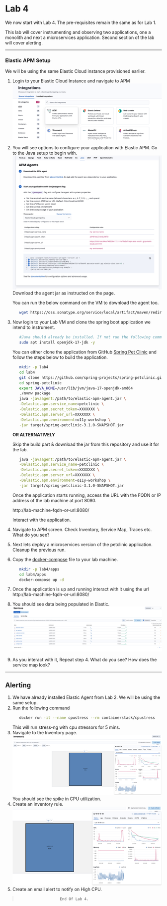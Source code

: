 # Lab 4

We now start with Lab 4. The pre-requisites remain the same as for Lab 1.

This lab will cover instrumenting and observing two applications, one a monolith and next a microservices application. Second section of the lab will cover alerting.

---
### Elastic APM Setup

We will be using the same Elastic Cloud instance provisioned earlier.


1. Login to your Elastic Cloud Instance and navigate to APM
   ![Alt text](../assets/image-24.png) 

2. You will see options to configure your application with Elastic APM. Go to the Java setup to begin with.
   ![Alt text](../assets/image-25.png)
   Download the agent jar as instructed on the page.
   
   You can run the below command on the VM to download the agent too.
   ```bash
      wget https://oss.sonatype.org/service/local/artifact/maven/redirect?r=releases\&g=co.elastic.apm\&a=elastic-apm-agent\&v=LATEST -O elastic-apm-agent.jar
   ```
3. Now login to your Lab VM and clone the spring boot application we intend to instrument.
   
   ```bash
      #Java should already be installed. If not run the following command.
      sudo apt install openjdk-17-jdk -y
   ```
   You can either clone the application from GitHub [Spring Pet Clinic](https://github.com/spring-projects/spring-petclinic) and follow the steps below to build the application. 

   ```bash
      mkdir -p lab4
      cd lab4
      git clone https://github.com/spring-projects/spring-petclinic.git
      cd spring-petclinic
      export JAVA_HOME=/usr/lib/jvm/java-17-openjdk-amd64
      ./mvnw package
      java -javaagent:/path/to/elastic-apm-agent.jar \
      -Delastic.apm.service_name=petclinic \
      -Delastic.apm.secret_token=XXXXXXX \
      -Delastic.apm.server_url=XXXXXXX \
      -Delastic.apm.environment=o11y-workshop \
      -jar target/spring-petclinic-3.1.0-SNAPSHOT.jar
   ```   
   __OR ALTERNATIVELY__

   Skip the build part & download the jar from this repository and use it for the lab.
   
   ```bash
      java -javaagent:/path/to/elastic-apm-agent.jar \
      -Delastic.apm.service_name=petclinic \
      -Delastic.apm.secret_token=XXXXXXX \
      -Delastic.apm.server_url=XXXXXXX \
      -Delastic.apm.environment=o11y-workshop \
      -jar target/spring-petclinic-3.1.0-SNAPSHOT.jar
   ```
   
   Once the application starts running, access the URL with the FQDN or IP address of the lab machine at port 8080.

   http://lab-machine-fqdn-or-url:8080/

   Interact with the application. 

4. Navigate to APM screen. Check Inventory, Service Map, Traces etc. 
   What do you see? 

5. Next lets deploy a microservices version of the petclinic application. Cleanup the previous run.
6. Copy the [docker-compose](./docker-compose.yml) file to your lab machine.
   ```bash
      mkdir -p lab4/apps
      cd lab4/apps
      docker-compose up -d
   ```
7. Once the application is up and running interact with it using the url http://lab-machine-fqdn-or-url:8080/
8. You should see data being populated in Elastic.
   ![Alt text](../assets/image-26.png)
9.  As you interact with it, Repeat step 4. What do you see? How does the service map look?

___

## Alerting
1. We have already installed Elastic Agent from Lab 2. We will be using the same setup.
2. Run the following command
   ```bash
      docker run -it --name cpustress --rm containerstack/cpustress     --cpu 1 --timeout 300s --metrics-brief
   ```
   This will run stress-ng with cpu stressors for 5 mins.
3. Navigate to the Inventory page.
   ![Alt text](../assets/image-27.png)
   You should see the spike in CPU utilization.
4. Create an inventory rule.
   ![Alt text](../assets/image-28.png)
5. Create an email alert to notify on High CPU.

>                        End Of Lab 4.


